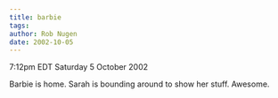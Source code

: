 ```yaml
---
title: barbie
tags: 
author: Rob Nugen
date: 2002-10-05
---
```


<p class=date>7:12pm EDT Saturday 5 October 2002</p>

<p>Barbie is home.  Sarah is bounding around to show her stuff.
Awesome.</p>
